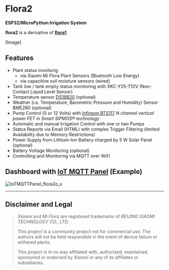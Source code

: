 # Flora2
**ESP32/MicroPython Irrigation System**

**flora2** is a derivative of [**flora1**](https://github.com/matthias-bs/Flora1).

[Image]


## Features
* Plant status monitorig
    * via Xiaomi Mi Flora Plant Sensors (Bluetooth Low Energy)
    * via capacitive soil moisture sensors (wired)
* Tank low / tank empty status monitoring with XKC-Y25-T12V (Non-Contact Liquid Level Sensor)
* Temperature sensor [DS18B20](https://www.maximintegrated.com/en/products/sensors/DS18B20.html) (optional)
* Weather (i.e. Temperature, Barometric Pressure and Humidity) Sensor BME280 (optional)
* Pump Control (5 or 12 Volts) with [Infineon BTS117](https://www.infineon.com/cms/en/product/power/smart-low-side-high-side-switches/low-side-switches/classic-hitfet-24v/bts117/) _N channel vertical power FET in Smart SIPMOS® technology_
* Automatic and manual Irrigation Control with one or two Pumps
* Status Reports via Email (HTML) with complex Trigger Filtering (limited Availability due to Memory Restrictions)
* Power Supply from Lithium-Ion Battery charged by 5 W Solar Panel (optional)
* Battery Voltage Monitoring (optional)
* Controlling and Monitoring via MQTT over WiFi

## Dashboard with [IoT MQTT Panel](https://snrlab.in/iot/iot-mqtt-panel-user-guide) (Example)

![IoTMQTTPanel_flora2o_s](https://user-images.githubusercontent.com/83612361/125654145-21e2d790-d30e-4eed-98f8-6d1096079c67.png)

----

## Disclaimer and Legal

> *Xiaomi* and *Mi Flora* are registered trademarks of *BEIJING XIAOMI TECHNOLOGY CO., LTD.*
>
> This project is a community project not for commercial use.
> The authors will not be held responsible in the event of device failure or withered plants.
>
> This project is in no way affiliated with, authorized, maintained, sponsored or endorsed by *Xiaomi* or any of its affiliates or subsidiaries.
